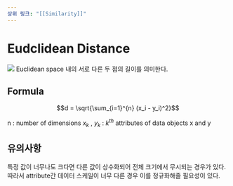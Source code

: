 ```yaml
---
상위 링크: "[[Similarity]]"
---
```

# Eudclidean Distance

![](https://i.imgur.com/DVlNOZT.png)
Euclidean space 내의 서로 다른 두 점의 길이를 의미한다.

## Formula
$$d = \sqrt{\sum_{i=1}^{n} (x_i - y_i)^2}$$

n : number of dimensions 
$x_k$ , $y_k$ : $k^{th}$ attributes of data objects x and y

## 유의사항
특정 값이 너무나도 크다면 다른 값이 상수화되어 전체 크기에서 무시되는 경우가 있다. 따라서 attribute간 데이터 스케일이 너무 다른 경우 이를 정규화해줄 필요성이 있다.